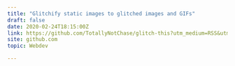 ```yaml
---
title: "Glitchify static images to glitched images and GIFs"
draft: false
date: 2020-02-24T18:15:00Z
link: https://github.com/TotallyNotChase/glitch-this?utm_medium=RSS&utm_source=hune
site: github.com
topic: Webdev  

---
```

